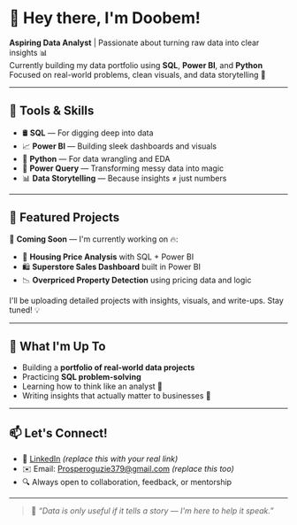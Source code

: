 # 👋 Hey there, I'm Doobem!

**Aspiring Data Analyst** | Passionate about turning raw data into clear insights 📊  
Currently building my data portfolio using **SQL**, **Power BI**, and **Python**  
Focused on real-world problems, clean visuals, and data storytelling 🎯

---

## 🔧 Tools & Skills
- 🛢️ **SQL** — For digging deep into data
- 📈 **Power BI** — Building sleek dashboards and visuals
- 🐍 **Python** — For data wrangling and EDA
- 🧹 **Power Query** — Transforming messy data into magic
- 📊 **Data Storytelling** — Because insights ≠ just numbers

---

## 📁 Featured Projects

🚧 **Coming Soon** — I'm currently working on 🔥:
- 🏡 **Housing Price Analysis** with SQL + Power BI
- 🛍️ **Superstore Sales Dashboard** built in Power BI
- 📉 **Overpriced Property Detection** using pricing data and logic

I'll be uploading detailed projects with insights, visuals, and write-ups. Stay tuned! 💡

---

## 🚀 What I'm Up To
- Building a **portfolio of real-world data projects**
- Practicing **SQL problem-solving**
- Learning how to think like an analyst 🧠
- Writing insights that actually matter to businesses 💬

---

## 📫 Let's Connect!
- 💼 [LinkedIn](https://www.linkedin.com/in/prosper-oguzie-54a706336) *(replace this with your real link)*
- ✉️ Email: Prosperoguzie379@gmail.com *(replace this too)*  
- 🔍 Always open to collaboration, feedback, or mentorship

---

> 🎯 *“Data is only useful if it tells a story — I'm here to help it speak.”*
